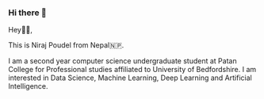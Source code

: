 ### Hi there 👋

<!--
**nirajpoudel18/nirajpoudel18** is a ✨ _special_ ✨ repository because its `README.md` (this file) appears on your GitHub profile.





Here are some ideas to get you started:

- 🔭 I’m currently working on ...
- 🌱 I’m currently learning ...
- 👯 I’m looking to collaborate on ...
- 🤔 I’m looking for help with ...
- 💬 Ask me about ...
- 📫 How to reach me: ...
- 😄 Pronouns: ...
- ⚡ Fun fact: ...
-->

Hey👋🏻,

This is Niraj Poudel from Nepal🇳🇵.

I am a second year computer science undergraduate student at Patan College for Professional studies affiliated to University of Bedfordshire. I am interested in Data Science, Machine Learning, Deep Learning and Artificial Intelligence.
